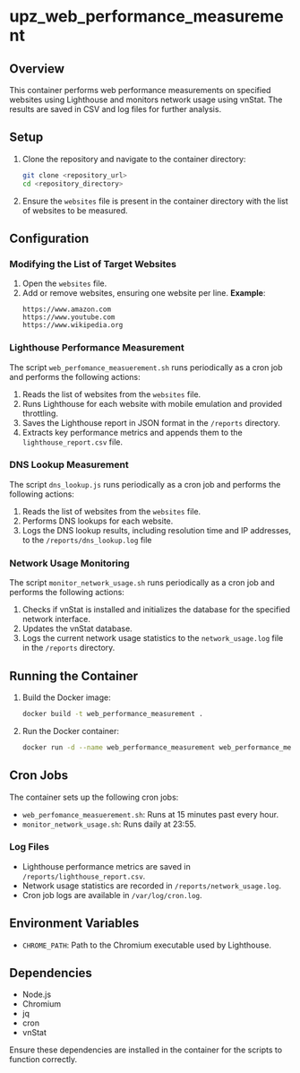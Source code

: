 # upz_web_performance_measurement

## Overview  
This container performs web performance measurements on specified websites using Lighthouse and monitors network usage using vnStat. The results are saved in CSV and log files for further analysis.

## Setup  
1. Clone the repository and navigate to the container directory:
   ```bash
   git clone <repository_url>
   cd <repository_directory>
   ```
2. Ensure the `websites` file is present in the container directory with the list of websites to be measured.

## Configuration  
### Modifying the List of Target Websites  
1. Open the `websites` file.
2. Add or remove websites, ensuring one website per line.
   **Example**:
   ```
   https://www.amazon.com
   https://www.youtube.com
   https://www.wikipedia.org
   ```

### Lighthouse Performance Measurement
The script `web_perfomance_measuerement.sh` runs periodically as a cron job and performs the following actions:
1. Reads the list of websites from the `websites` file.
2. Runs Lighthouse for each website with mobile emulation and provided throttling.
3. Saves the Lighthouse report in JSON format in the `/reports` directory.
4. Extracts key performance metrics and appends them to the `lighthouse_report.csv` file.

### DNS Lookup Measurement
The script `dns_lookup.js` runs periodically as a cron job and performs the following actions:
1. Reads the list of websites from the `websites` file.
2. Performs DNS lookups for each website.
3. Logs the DNS lookup results, including resolution time and IP addresses, to the `/reports/dns_lookup.log` file

### Network Usage Monitoring
The script `monitor_network_usage.sh` runs periodically as a cron job and performs the following actions:
1. Checks if vnStat is installed and initializes the database for the specified network interface.
2. Updates the vnStat database.
3. Logs the current network usage statistics to the `network_usage.log` file in the `/reports` directory.

## Running the Container
1. Build the Docker image:
   ```bash
   docker build -t web_performance_measurement .
   ```
2. Run the Docker container:
   ```bash
   docker run -d --name web_performance_measurement web_performance_measurement
   ```

## Cron Jobs
The container sets up the following cron jobs:
- `web_perfomance_measuerement.sh`: Runs at 15 minutes past every hour.
- `monitor_network_usage.sh`: Runs daily at 23:55.

### Log Files
- Lighthouse performance metrics are saved in `/reports/lighthouse_report.csv`.
- Network usage statistics are recorded in `/reports/network_usage.log`.
- Cron job logs are available in `/var/log/cron.log`.

## Environment Variables
- `CHROME_PATH`: Path to the Chromium executable used by Lighthouse.

## Dependencies
- Node.js
- Chromium
- jq
- cron
- vnStat

Ensure these dependencies are installed in the container for the scripts to function correctly.
